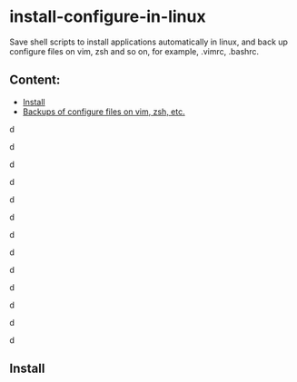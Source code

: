 # install-configure-in-linux
Save shell scripts to install applications automatically in linux, and back up configure files on vim, zsh and so on, for example, .vimrc, .bashrc. 
## Content: 
- [Install](#install)
- [Backups of configure files on vim, zsh, etc.](#2)

d


d

d

d


d

d

d

d

d

d

d

d

d

## Install
